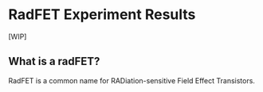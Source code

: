 # RadFET Experiment Results

[WIP]

## What is a radFET?

RadFET is a common name for RADiation-sensitive Field Effect Transistors.
